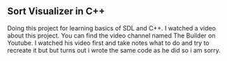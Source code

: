   ## Sort Visualizer in C++
Doing this project for learning basics of SDL and C++.
I watched a video about this project. You can find the video channel named The Builder on Youtube.
I watched his video first and take notes what to do and try to recreate it but but turns out i wrote the same code as he did so i am sorry.

